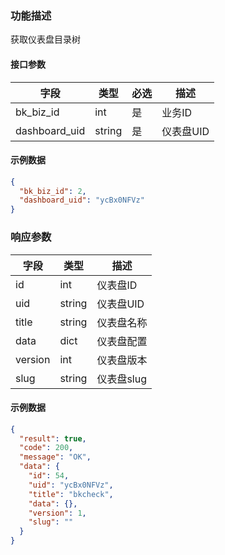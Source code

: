 ### 功能描述

获取仪表盘目录树


#### 接口参数

| 字段            | 类型     | 必选 | 描述     |
|---------------|--------|----|--------|
| bk_biz_id     | int    | 是  | 业务ID   |
| dashboard_uid | string | 是  | 仪表盘UID |

#### 示例数据

```json
{
  "bk_biz_id": 2,
  "dashboard_uid": "ycBx0NFVz"
}
```

### 响应参数

| 字段      | 类型     | 描述      |
|---------|--------|---------|
| id      | int    | 仪表盘ID   |
| uid     | string | 仪表盘UID  |
| title   | string | 仪表盘名称   |
| data    | dict   | 仪表盘配置   |
| version | int    | 仪表盘版本   |
| slug    | string | 仪表盘slug |

#### 示例数据

```json
{
  "result": true,
  "code": 200,
  "message": "OK",
  "data": {
    "id": 54,
    "uid": "ycBx0NFVz",
    "title": "bkcheck",
    "data": {},
    "version": 1,
    "slug": ""
  }
}
```
